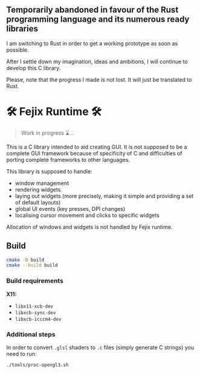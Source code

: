 ## Temporarily abandoned in favour of the Rust programming language and its numerous ready libraries

I am switching to Rust in order to get a working prototype as soon as possible.

After I settle down my imagination, ideas and ambitions, I will continue to
develop this C library.

Please, note that the progress I made is not lost. It will just be translated
to Rust.

# 🛠️ Fejix Runtime 🛠️

> Work in progress ⌛...

This is a C library intended to aid creating GUI.
It is not supposed to be a complete GUI framework because of specificity of C
and difficulties of porting complete frameworks to other languages.

This library is supposed to handle:
- window management
- rendering widgets
- laying out widgets (more precisely, making it simple
  and providing a set of default layouts)
- global UI events (key presses, DPI changes)
- localising cursor movement and clicks to specific widgets

Allocation of windows and widgets is not handled by Fejix runtime. 

## Build

```sh
cmake -B build
cmake --build build
```

### Build requirements

**X11:**

* `libx11-xcb-dev`
* `libxcb-sync-dev`
* `libxcb-icccm4-dev`


### Additional steps

In order to convert `.glsl` shaders to `.c` files (simply generate C strings)
you need to run:
```
./tools/proc-opengl3.sh
```